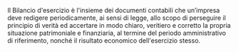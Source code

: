 Il Bilancio d'esercizio è l'insieme dei documenti contabili che un’impresa deve redigere periodicamente, ai sensi di legge, allo scopo di perseguire il principio di verità ed accertare in modo chiaro, veritiero e corretto la propria situazione patrimoniale e finanziaria, al termine del periodo amministrativo di riferimento, nonché il risultato economico dell'esercizio stesso.